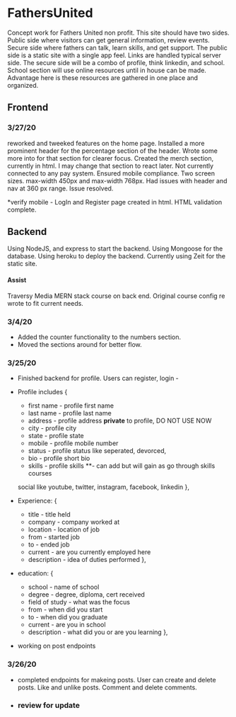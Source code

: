 # FathersUnited
Concept work for Fathers United non profit. This site should have two sides. Public side where visitors can get general information, review events. Secure side where fathers can talk, learn skills, and get support. The public side is a static site with a single app feel. Links are handled typical server side. The secure side will be a combo of profile, think linkedin, and school. School section will use online resources until in house can be made. Advantage here is these resources are gathered in one place and organized.

## Frontend
### 3/27/20
reworked and tweeked features on the home page. Installed a more prominent header for the percentage section of the header. Wrote some more into for that section for clearer focus. Created the merch section, currently in html. I may change that section to react later. Not currently connected to any pay system. Ensured mobile compliance. Two screen sizes. max-width 450px and max-width 768px. Had issues with header and nav at 360 px range. Issue resolved.

*verify mobile - LogIn and Register page created in html. HTML validation complete.

## Backend
Using NodeJS, and express to start the backend. Using Mongoose for the database. Using heroku to deploy the backend. Currently using Zeit for the static site.

#### Assist 
Traversy Media MERN stack course on back end. Original course config re wrote to fit current needs.

### 3/4/20
* Added the counter functionality to the numbers section.
* Moved the sections around for better flow.

### 3/25/20
* Finished backend for profile. Users can register, login - 
* Profile includes {
    * first name - profile first name
    * last name - profile last name
    * address - profile address **private** to profile, DO NOT USE NOW
    * city - profile city
    * state - profile state
    * mobile - profile mobile number
    * status - profile status like seperated, devorced, 
    * bio - profile short bio
    * skills - profile skills **- can add but will gain as go through skills courses

    social like youtube, twitter, instagram, facebook, linkedin
},
* Experience: {
    * title - title held
    * company - company worked at
    * location - location of job
    * from - started job
    * to - ended job
    * current - are you currently employed here
    * description - idea of duties performed
},
* education: {
    * school - name of school
    * degree - degree, diploma, cert received
    * field of study - what was the focus
    * from - when did you start
    * to - when did you graduate
    * current - are you in school
    * description - what did you or are you learning
},
* working on post endpoints

### 3/26/20
* completed endpoints for makeing posts. User can create and delete posts. Like and unlike posts. Comment and delete comments.
* ### review for update


